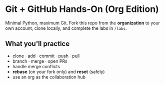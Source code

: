 
# Git + GitHub Hands‑On (Org Edition)

Minimal Python, maximum Git. Fork this repo from the **organization** to your own account,
clone locally, and complete the labs in `/labs`.

## What you'll practice
- clone · add · commit · push · pull
- branch · merge · open PRs
- handle merge conflicts
- **rebase** (on your fork only) and **reset** (safely)
- use an org as the collaboration hub
